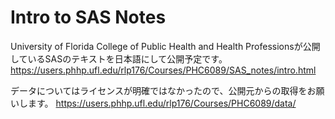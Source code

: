 # Intro to SAS Notes

University of Florida College of Public Health and Health Professionsが公開しているSASのテキストを日本語にして公開予定です。
https://users.phhp.ufl.edu/rlp176/Courses/PHC6089/SAS_notes/intro.html

データについてはライセンスが明確ではなかったので、公開元からの取得をお願いします。
https://users.phhp.ufl.edu/rlp176/Courses/PHC6089/data/